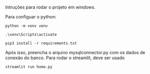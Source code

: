 Intruções para rodar o projeto em windows.

Para configuar o python:

```
python -m venv venv
```
```
.\venv\Scripts\activate
```
```
pip3 install -r requirements.txt
```

Após isso, preencha o arquivo mysqlconnector.py com os dados de conexão do banco.
Para rodar o streamlit, deve ser usado

```
streamlit run home.py
```
